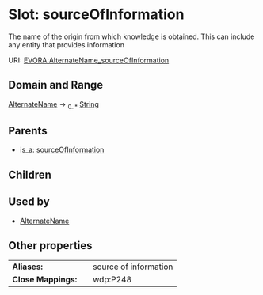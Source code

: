
# Slot: sourceOfInformation

The name of the origin from which knowledge is obtained. This can include any entity that provides information

URI: [EVORA:AlternateName_sourceOfInformation](https://evora-project.eu/AlternateName_sourceOfInformation)


## Domain and Range

[AlternateName](AlternateName.md) &#8594;  <sub>0..\*</sub> [String](types/String.md)

## Parents

 *  is_a: [sourceOfInformation](sourceOfInformation.md)

## Children


## Used by

 * [AlternateName](AlternateName.md)

## Other properties

|  |  |  |
| --- | --- | --- |
| **Aliases:** | | source of information |
| **Close Mappings:** | | wdp:P248 |